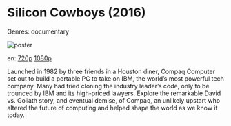# Silicon Cowboys (2016)

Genres: documentary

![poster](http://image.tmdb.org/t/p/w500/i6PPXhhJotvSqX2GhIZiGHVdZ96.jpg)

en:
  [720p](magnet:?xt=urn:btih:DC30A6E4EC603F8DA474952ECC18ECE52633627F&tr=udp://glotorrents.pw:6969/announce&tr=udp://tracker.opentrackr.org:1337/announce&tr=udp://torrent.gresille.org:80/announce&tr=udp://tracker.openbittorrent.com:80&tr=udp://tracker.coppersurfer.tk:6969&tr=udp://tracker.leechers-paradise.org:6969&tr=udp://p4p.arenabg.ch:1337&tr=udp://tracker.internetwarriors.net:1337)
  [1080p](magnet:?xt=urn:btih:54A08F6D5929D8647031EAAB38D83E23D88B42D5&tr=udp://glotorrents.pw:6969/announce&tr=udp://tracker.opentrackr.org:1337/announce&tr=udp://torrent.gresille.org:80/announce&tr=udp://tracker.openbittorrent.com:80&tr=udp://tracker.coppersurfer.tk:6969&tr=udp://tracker.leechers-paradise.org:6969&tr=udp://p4p.arenabg.ch:1337&tr=udp://tracker.internetwarriors.net:1337)
  


Launched in 1982 by three friends in a Houston diner, Compaq Computer set out to build a portable PC to take on IBM, the world’s most powerful tech company. Many had tried cloning the industry leader’s code, only to be trounced by IBM and its high-priced lawyers. Explore the remarkable David vs. Goliath story, and eventual demise, of Compaq, an unlikely upstart who altered the future of computing and helped shape the world as we know it today.